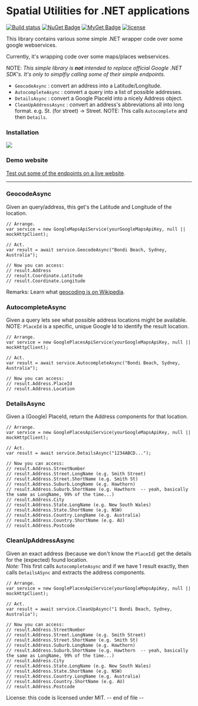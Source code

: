 # Spatial Utilities for .NET applications

[![Build status](https://ci.appveyor.com/api/projects/status/ooqkpqtsyy2vuor1?svg=true)](https://ci.appveyor.com/project/PureKrome/simplegooglewebservices) [![NuGet Badge](https://buildstats.info/nuget/WorldDomination.SimpleGoogleWebServices)](https://www.nuget.org/packages/WorldDomination.SimpleGoogleWebServices/) [![MyGet Badge](https://buildstats.info/myget/pk-development/WorldDomination.SimpleGoogleWebServices)](https://www.myget.org/feed/pk-development/package/nuget/WorldDomination.SimpleGoogleWebServices) [![license](https://img.shields.io/github/license/mashape/apistatus.svg)]()

This library contains various some simple .NET wrapper code over some google webservices.

Currently, it's wrapping code over some maps/places webservices.

NOTE: _This simple library is **not** intended to replace official Google .NET SDK's. It's only to simplfiy calling some of their simple endpoints._

- `GeocodeAsync` : convert an address into a Latitude/Longitude.
- `AutocompleteAsync` : convert a query into a list of possible addresses.
- `DetailsAsync` : convert a Google PlaceId into a nicely Address object.
- `CleanUpAddressAsync` : convert an address's abbreviations all into long format. e.g. St. (for street) -> Street. NOTE: This calls `Autocomplete` and then `Details`.

### Installation

![](http://i.imgur.com/axeaoow.png)

### Demo website

[Test out some of the endpoints on a live website](https://simplegooglewebservices.azurewebsites.net/).

---

### GeocodeAsync
Given an query/address, this get's the Latitude and Longitude of the location.

    // Arrange.
	var service = new GoogleMapsApiService(yourGoogleMapsApiKey, null || mockHttpClient);
    
    // Act.
    var result = await service.GeocodeAsync("Bondi Beach, Sydney, Australia");
    
    // Now you can access:
    // result.Address
    // result.Coordinate.Latitude
	// result.Coordinate.Longitude

Remarks: Learn what [geocoding is on Wikipedia](http://en.wikipedia.org/wiki/Geocoding).

### AutocompleteAsync
Given a query lets see what possible address locations might be available.
NOTE: `PlaceId` is a specific, unique Google Id to identify the result location.

    // Arrange.
	var service = new GooglePlacesApiService(yourGoogleMapsApiKey, null || mockHttpClient);
    
    // Act.
    var result = await service.AutocompleteAsync("Bondi Beach, Sydney, Australia");
    
    // Now you can access:
    // result.Address.PlaceId
    // result.Address.Location


### DetailsAsync
Given a (Google) PlaceId, return the Address components for that location.

    // Arrange.
	var service = new GooglePlacesApiService(yourGoogleMapsApiKey, null || mockHttpClient);
    
    // Act.
    var result = await service.DetailsAsync("1234ABCD...");
    
    // Now you can access:
    // result.Address.StreetNumber
    // result.Address.Street.LongName (e.g. Smith Street)
    // result.Address.Street.ShortName (e.g. Smith St)
	// result.Address.Suburb.LongName (e.g. Hawthorn)
    // result.Address.Suburb.ShortName (e.g. Hawthorn  -- yeah, basically the same as LongName, 99% of the time...)
	// result.Address.City
	// result.Address.State.LongName (e.g. New South Wales)
	// result.Address.State.ShortName (e.g. NSW)
    // result.Address.Country.LongName (e.g. Australia)
	// result.Address.Country.ShortName (e.g. AU)
	// result.Address.Postcode


### CleanUpAddressAsync
Given an exact address (because we don't know the `PlaceId`) get the details for the (expected) found location.<br/>
*Note:* This first calls `AutocompleteAsync` and if we have 1 result exactly, then calls `DetailsASync` and extracts the address components.


    // Arrange.
	var service = new GooglePlacesApiService(yourGoogleMapsApiKey, null || mockHttpClient);
    
    // Act.
    var result = await service.CleanUpAsync("1 Bondi Beach, Sydney, Australia");
    
    // Now you can access:
    // result.Address.StreetNumber
    // result.Address.Street.LongName (e.g. Smith Street)
    // result.Address.Street.ShortName (e.g. Smith St)
	// result.Address.Suburb.LongName (e.g. Hawthorn)
    // result.Address.Suburb.ShortName (e.g. Hawthorn  -- yeah, basically the same as LongName, 99% of the time...)
	// result.Address.City
	// result.Address.State.LongName (e.g. New South Wales)
	// result.Address.State.ShortName (e.g. NSW)
    // result.Address.Country.LongName (e.g. Australia)
	// result.Address.Country.ShortName (e.g. AU)
	// result.Address.Postcode


License: this code is licensed under MIT.
-- end of file --